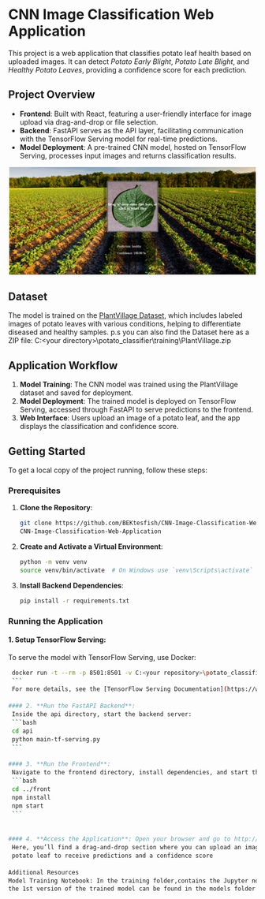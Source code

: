 # CNN Image Classification Web Application

This project is a web application that classifies potato leaf health based on uploaded images. It can detect *Potato Early Blight*, *Potato Late Blight*, and *Healthy Potato Leaves*, providing a confidence score for each prediction.

## Project Overview

- **Frontend**: Built with React, featuring a user-friendly interface for image upload via drag-and-drop or file selection.
- **Backend**: FastAPI serves as the API layer, facilitating communication with the TensorFlow Serving model for real-time predictions.
- **Model Deployment**: A pre-trained CNN model, hosted on TensorFlow Serving, processes input images and returns classification results.

<p align="center">
    <img src="./frontend/src/images/frontpage.png" alt="Application Screenshot" width="500"/>
</p>

## Dataset

The model is trained on the [PlantVillage Dataset](https://www.kaggle.com/datasets/abdallahalidev/plantvillage-dataset), which includes labeled images of potato leaves with various conditions, helping to differentiate diseased and healthy samples.
p.s you can also find the Dataset here as a ZIP file: C:\<your directory>\potato_classifier\training\PlantVillage.zip

## Application Workflow

1. **Model Training**: The CNN model was trained using the PlantVillage dataset and saved for deployment.
2. **Model Deployment**: The trained model is deployed on TensorFlow Serving, accessed through FastAPI to serve predictions to the frontend.
3. **Web Interface**: Users upload an image of a potato leaf, and the app displays the classification and confidence score.

## Getting Started

To get a local copy of the project running, follow these steps:

### Prerequisites

1. **Clone the Repository**:
    ```bash
    git clone https://github.com/BEKtesfish/CNN-Image-Classification-Web-Application.git
    CNN-Image-Classification-Web-Application
    ```

2. **Create and Activate a Virtual Environment**:
    ```bash
    python -m venv venv
    source venv/bin/activate  # On Windows use `venv\Scripts\activate`
    ```

3. **Install Backend Dependencies**:
    ```bash
    pip install -r requirements.txt
    ```

### Running the Application

#### 1. **Setup TensorFlow Serving**:
   To serve the model with TensorFlow Serving, use Docker:
   ```bash
    docker run -t --rm -p 8501:8501 -v C:<your repository>\potato_classifier\models:/models tensorflow/serving --rest_api_port=8501 --model_config_file=/potato_classifier/models.config
    ```
    For more details, see the [TensorFlow Serving Documentation](https://www.tensorflow.org/tfx/serving/docker).

#### 2. **Run the FastAPI Backend**:
    Inside the api directory, start the backend server:
    ```bash
    cd api
    python main-tf-serving.py
    ```

#### 3. **Run the Frontend**:
    Navigate to the frontend directory, install dependencies, and start the React app:
    ```bash
    cd ../front
    npm install
    npm start
    ```


#### 4. **Access the Application**: Open your browser and go to http://localhost:3000. 
    Here, you’ll find a drag-and-drop section where you can upload an image of a 
    potato leaf to receive predictions and a confidence score

Additional Resources
Model Training Notebook: In the training folder,contains the Jupyter notebook used for training the CNN model. and
 the 1st version of the trained model can be found in the models folder 